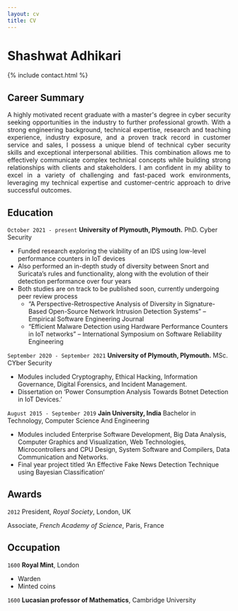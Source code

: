 ```yaml
---
layout: cv
title: CV
---
```


# Shashwat Adhikari

{% include contact.html %}

## Career Summary

<div align="justify">

A highly motivated recent graduate with a master's degree in cyber security seeking opportunities in the industry to further professional growth. With a strong engineering background, technical expertise, research and teaching experience, industry exposure, and a proven track record in customer service and sales, I possess a unique blend of technical cyber security skills and exceptional interpersonal abilities. This combination allows me to effectively communicate complex technical concepts while building strong relationships with clients and stakeholders. I am confident in my ability to excel in a variety of challenging and fast-paced work environments, leveraging my technical expertise and customer-centric approach to drive successful outcomes.

</div>

## Education


`October 2021 - present`  </n>
__University of Plymouth, Plymouth.__
PhD. Cyber Security

* Funded research exploring the viability of an IDS using low-level performance counters in IoT 
devices
* Also performed an in-depth study of diversity between Snort and Suricata’s rules and functionality, along with the evolution of their detection performance over four years
* Both studies are on track to be published soon, currently undergoing peer review process 
	* “A Perspective-Retrospective Analysis of Diversity in Signature-Based Open-Source Network Intrusion Detection Systems” – Empirical Software Engineering Journal
	* “Efficient Malware Detection using Hardware Performance Counters in IoT networks” – International Symposium on Software Reliability Engineering

`September 2020 - September 2021`
__University of Plymouth, Plymouth.__
MSc. CYber Security

* Modules included Cryptography, Ethical Hacking, Information Governance, Digital Forensics, and Incident Management.
* Dissertation on ‘Power Consumption Analysis Towards Botnet Detection in IoT Devices.’


`August 2015 - September 2019`
__Jain University, India__
Bachelor in Technology, Computer Science And Engineering
* Modules included Enterprise Software Development, Big Data Analysis, Computer Graphics 
and Visualization, Web Technologies, Microcontrollers and CPU Design, System Software and 
Compilers, Data Communication and Networks.
* Final year project titled ‘An Effective Fake News Detection Technique using Bayesian 
Classification’







## Awards

`2012`
President, *Royal Society*, London, UK

Associate, *French Academy of Science*, Paris, France

## Occupation

`1600`
__Royal Mint__, London

- Warden
- Minted coins

`1600`
__Lucasian professor of Mathematics__, Cambridge University
